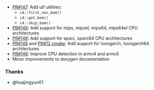 - [PR#147](https://github.com/biojppm/c4core/pull/147): Add utf utilities:
  - `c4::first_non_bom()`
  - `c4::get_bom()`
  - `c4::skip_bom()`
- [PR#148](https://github.com/biojppm/c4core/pull/148): Add support for mips, mipsel, mips64, mips64el CPU architectures
- [PR#148](https://github.com/biojppm/c4core/pull/148): Add support for sparc, sparc64 CPU architectures
- [PR#148](https://github.com/biojppm/c4core/pull/148) and [PR#12 cmake](https://github.com/biojppm/cmake/pull/12): Add support for loongarch, loongarch64 architectures
- [PR#148](https://github.com/biojppm/c4core/pull/148): Improve CPU detection in armv4 and armv5
- Minor improvements to doxygen documentation


### Thanks

- @huajingyun01
